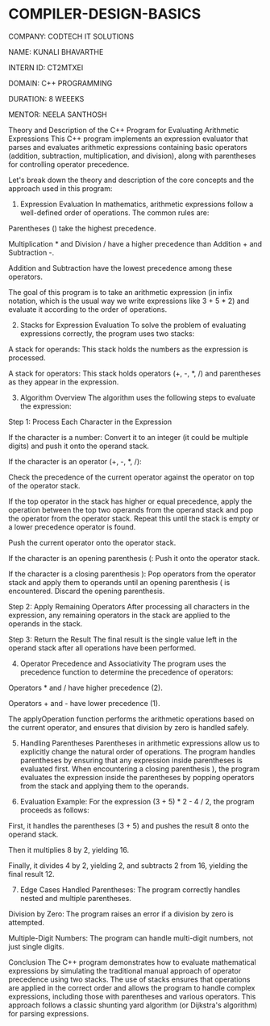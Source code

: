# COMPILER-DESIGN-BASICS
COMPANY: CODTECH IT SOLUTIONS

NAME: KUNALI BHAVARTHE

INTERN ID: CT2MTXEI

DOMAIN: C++ PROGRAMMING

DURATION: 8 WEEEKS

MENTOR: NEELA SANTHOSH

Theory and Description of the C++ Program for Evaluating Arithmetic Expressions
This C++ program implements an expression evaluator that parses and evaluates arithmetic expressions containing basic operators (addition, subtraction, multiplication, and division), along with parentheses for controlling operator precedence.

Let's break down the theory and description of the core concepts and the approach used in this program:

1. Expression Evaluation
In mathematics, arithmetic expressions follow a well-defined order of operations. The common rules are:

Parentheses () take the highest precedence.

Multiplication * and Division / have a higher precedence than Addition + and Subtraction -.

Addition and Subtraction have the lowest precedence among these operators.

The goal of this program is to take an arithmetic expression (in infix notation, which is the usual way we write expressions like 3 + 5 * 2) and evaluate it according to the order of operations.

2. Stacks for Expression Evaluation
To solve the problem of evaluating expressions correctly, the program uses two stacks:

A stack for operands: This stack holds the numbers as the expression is processed.

A stack for operators: This stack holds operators (+, -, *, /) and parentheses as they appear in the expression.

3. Algorithm Overview
The algorithm uses the following steps to evaluate the expression:

Step 1: Process Each Character in the Expression

If the character is a number: Convert it to an integer (it could be multiple digits) and push it onto the operand stack.

If the character is an operator (+, -, *, /):

Check the precedence of the current operator against the operator on top of the operator stack.

If the top operator in the stack has higher or equal precedence, apply the operation between the top two operands from the operand stack and pop the operator from the operator stack. Repeat this until the stack is empty or a lower precedence operator is found.

Push the current operator onto the operator stack.

If the character is an opening parenthesis (: Push it onto the operator stack.

If the character is a closing parenthesis ): Pop operators from the operator stack and apply them to operands until an opening parenthesis ( is encountered. Discard the opening parenthesis.

Step 2: Apply Remaining Operators After processing all characters in the expression, any remaining operators in the stack are applied to the operands in the stack.

Step 3: Return the Result The final result is the single value left in the operand stack after all operations have been performed.

4. Operator Precedence and Associativity
The program uses the precedence function to determine the precedence of operators:

Operators * and / have higher precedence (2).

Operators + and - have lower precedence (1).

The applyOperation function performs the arithmetic operations based on the current operator, and ensures that division by zero is handled safely.

5. Handling Parentheses
Parentheses in arithmetic expressions allow us to explicitly change the natural order of operations. The program handles parentheses by ensuring that any expression inside parentheses is evaluated first. When encountering a closing parenthesis ), the program evaluates the expression inside the parentheses by popping operators from the stack and applying them to the operands.

6. Evaluation Example:
For the expression (3 + 5) * 2 - 4 / 2, the program proceeds as follows:

First, it handles the parentheses (3 + 5) and pushes the result 8 onto the operand stack.

Then it multiplies 8 by 2, yielding 16.

Finally, it divides 4 by 2, yielding 2, and subtracts 2 from 16, yielding the final result 12.

7. Edge Cases Handled
Parentheses: The program correctly handles nested and multiple parentheses.

Division by Zero: The program raises an error if a division by zero is attempted.

Multiple-Digit Numbers: The program can handle multi-digit numbers, not just single digits.

Conclusion
The C++ program demonstrates how to evaluate mathematical expressions by simulating the traditional manual approach of operator precedence using two stacks. The use of stacks ensures that operations are applied in the correct order and allows the program to handle complex expressions, including those with parentheses and various operators. This approach follows a classic shunting yard algorithm (or Dijkstra's algorithm) for parsing expressions.
